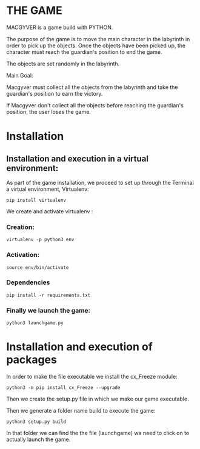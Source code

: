 
# THE GAME

MACGYVER is a game build with PYTHON.

The purpose of the game is to move the main character in the labyrinth in order to pick up the objects. Once the objects have been picked up, the character must reach the guardian's position to end the game.

The objects are set randomly in the labyrinth. 


Main Goal:

Macgyver must collect all the objects from the labyrinth and take the guardian's position to earn the victory.

If Macgyver don't collect all the objects before reaching the guardian's position, the user loses the game.


# Installation

  ## Installation and execution in a virtual environment:

As part of the game installation, we proceed to set up through the Terminal a virtual environment, Virtualenv:
```
pip install virtualenv
```
We create and activate virtualenv :

  ### Creation:

 ```
 virtualenv -p python3 env
 ```

  ### Activation:

 ```
 source env/bin/activate
 ```
 
 ### Dependencies
 
 ```
 pip install -r requirements.txt
 ```
 
 ### Finally we launch the game:

 ```
 python3 launchgame.py
 ```

   # Installation and execution of packages

In order to make the file executable we install the cx_Freeze module:

 ```
 python3 -m pip install cx_Freeze --upgrade
 ```

Then we create the setup.py file in which we make our game executable.

Then we generate a folder name build to execute the game:

 ```
 python3 setup.py build
 ```

In that folder we can find the the file (launchgame) we need to click on to actually launch the game.

